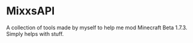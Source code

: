 # MixxsAPI

A collection of tools made by myself to help me mod Minecraft Beta 1.7.3.
Simply helps with stuff.
